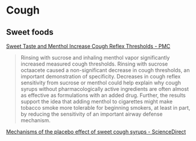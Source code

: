 # Cough
## Sweet foods
[Sweet Taste and Menthol Increase Cough Reflex Thresholds - PMC](https://www.ncbi.nlm.nih.gov/pmc/articles/PMC4638412/)
> Rinsing with sucrose and inhaling menthol vapor significantly increased measured cough thresholds. Rinsing with sucrose octaacete caused a non-significant decrease in cough thresholds, an important demonstration of specificity. Decreases in cough reflex sensitivity from sucrose or menthol could help explain why cough syrups without pharmacologically active ingredients are often almost as effective as formulations with an added drug. Further, the results support the idea that adding menthol to cigarettes might make tobacco smoke more tolerable for beginning smokers, at least in part, by reducing the sensitivity of an important airway defense mechanism.

[Mechanisms of the placebo effect of sweet cough syrups - ScienceDirect](https://www.sciencedirect.com/science/article/abs/pii/S1569904805002636)